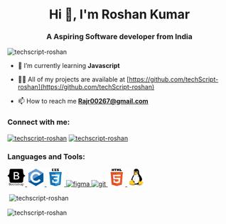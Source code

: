 <h1 align="center">Hi 👋, I'm Roshan Kumar</h1>
<h3 align="center">A Aspiring Software developer from India</h3>

<p align="left"> <img src="https://komarev.com/ghpvc/?username=techscript-roshan&label=Profile%20views&color=0e75b6&style=flat" alt="techscript-roshan" /> </p>

- 🌱 I’m currently learning **Javascript**

- 👨‍💻 All of my projects are available at [https://github.com/techScript-roshan](https://github.com/techScript-roshan)

- 📫 How to reach me **Rajr00267@gmail.com**

<h3 align="left">Connect with me:</h3>
<p align="left">
<a href="https://linkedin.com/in/techscript-roshan" target="blank"><img align="center" src="https://raw.githubusercontent.com/rahuldkjain/github-profile-readme-generator/master/src/images/icons/Social/linked-in-alt.svg" alt="techscript-roshan" height="30" width="40" /></a>
<a href="https://instagram.com/techscript-roshan" target="blank"><img align="center" src="https://raw.githubusercontent.com/rahuldkjain/github-profile-readme-generator/master/src/images/icons/Social/instagram.svg" alt="techscript-roshan" height="30" width="40" /></a>
</p>

<h3 align="left">Languages and Tools:</h3>
<p align="left"> <a href="https://getbootstrap.com" target="_blank" rel="noreferrer"> <img src="https://raw.githubusercontent.com/devicons/devicon/master/icons/bootstrap/bootstrap-plain-wordmark.svg" alt="bootstrap" width="40" height="40"/> </a> <a href="https://www.cprogramming.com/" target="_blank" rel="noreferrer"> <img src="https://raw.githubusercontent.com/devicons/devicon/master/icons/c/c-original.svg" alt="c" width="40" height="40"/> </a> <a href="https://www.w3schools.com/css/" target="_blank" rel="noreferrer"> <img src="https://raw.githubusercontent.com/devicons/devicon/master/icons/css3/css3-original-wordmark.svg" alt="css3" width="40" height="40"/> </a> <a href="https://www.figma.com/" target="_blank" rel="noreferrer"> <img src="https://www.vectorlogo.zone/logos/figma/figma-icon.svg" alt="figma" width="40" height="40"/> </a> <a href="https://git-scm.com/" target="_blank" rel="noreferrer"> <img src="https://www.vectorlogo.zone/logos/git-scm/git-scm-icon.svg" alt="git" width="40" height="40"/> </a> <a href="https://www.w3.org/html/" target="_blank" rel="noreferrer"> <img src="https://raw.githubusercontent.com/devicons/devicon/master/icons/html5/html5-original-wordmark.svg" alt="html5" width="40" height="40"/> </a> <a href="https://www.linux.org/" target="_blank" rel="noreferrer"> <img src="https://raw.githubusercontent.com/devicons/devicon/master/icons/linux/linux-original.svg" alt="linux" width="40" height="40"/> </a> </p>

<p>&nbsp;<img align="center" src="https://github-readme-stats.vercel.app/api?username=techscript-roshan&show_icons=true&locale=en" alt="techscript-roshan" /></p>

<p><img align="center" src="https://github-readme-streak-stats.herokuapp.com/?user=techscript-roshan&" alt="techscript-roshan" /></p>
